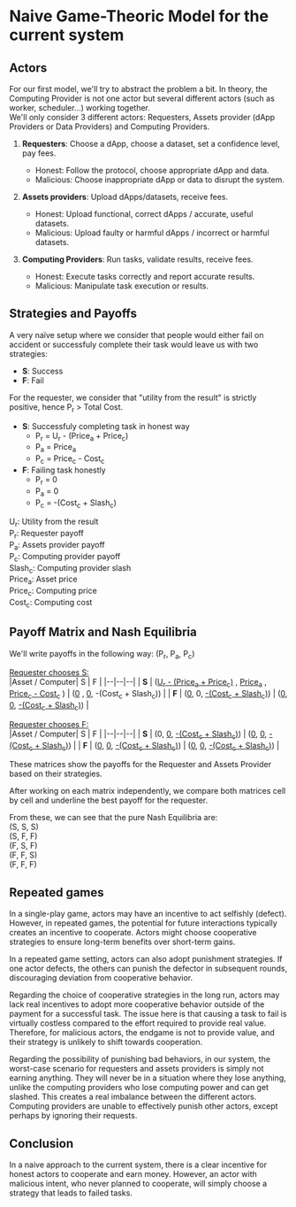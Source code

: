 # Naive Game-Theoric Model for the current system

## Actors
For our first model, we'll try to abstract the problem a bit. In theory, the Computing Provider is not one actor but several different actors (such as worker, scheduler...) working together.  
We'll only consider 3 different actors: Requesters, Assets provider (dApp Providers or Data Providers) and Computing Providers.  

1. **Requesters**: Choose a dApp, choose a dataset, set a confidence level, pay fees.
   - Honest: Follow the protocol, choose appropriate dApp and data.
   - Malicious: Choose inappropriate dApp or data to disrupt the system.

2. **Assets providers**: Upload dApps/datasets, receive fees.
   - Honest: Upload functional, correct dApps / accurate, useful datasets.
   - Malicious: Upload faulty or harmful dApps / incorrect or harmful datasets.

3. **Computing Providers**: Run tasks, validate results, receive fees.
   - Honest: Execute tasks correctly and report accurate results.
   - Malicious: Manipulate task execution or results.

## Strategies and Payoffs
A very naïve setup where we consider that people would either fail on accident or successfuly complete their task would leave us with two strategies:
* **S**: Success
* **F**: Fail  

For the requester, we consider that "utility from the result" is strictly positive, hence P<sub>r</sub> > Total Cost. 

  * **S**: Successfuly completing task in honest way
    * P<sub>r</sub> = U<sub>r</sub> - (Price<sub>a</sub> + Price<sub>c</sub>)
    * P<sub>a</sub> = Price<sub>a</sub>
    * P<sub>c</sub> = Price<sub>c</sub> - Cost<sub>c</sub>
  * **F**: Failing task honestly
    * P<sub>r</sub> = 0
    * P<sub>a</sub> = 0
    * P<sub>c</sub> = -(Cost<sub>c</sub> + Slash<sub>c</sub>)

U<sub>r</sub>: Utility from the result  
P<sub>r</sub>: Requester payoff  
P<sub>a</sub>: Assets provider payoff  
P<sub>c</sub>: Computing provider payoff  
Slash<sub>c</sub>: Computing provider slash   
Price<sub>a</sub>: Asset price  
Price<sub>c</sub>: Computing price  
Cost<sub>c</sub>: Computing cost  

## Payoff Matrix and Nash Equilibria

We'll write payoffs in the following way: (P<sub>r</sub>, P<sub>a</sub>, P<sub>c</sub>)

<u>Requester chooses S:</u>  
|Asset / Computer| S | F |
|--|--|--|
| **S** | (<u>U<sub>r</sub> - (Price<sub>a</sub> + Price<sub>c</sub>)</u> , <u>Price<sub>a</sub></u> , <u>Price<sub>c</sub> - Cost<sub>c</sub></u> ) | (<u>0</u> , <u>0</u>, -(Cost<sub>c</sub> + Slash<sub>c</sub>)) |
| **F** | (<u>0</u>, 0, <u>-(Cost<sub>c</sub> + Slash<sub>c</sub>)</u>) | (<u>0</u>, <u>0</u>, <u>-(Cost<sub>c</sub> + Slash<sub>c</sub>)</u>) |

<u>Requester chooses F:</u>  
|Asset / Computer| S | F |
|--|--|--|
| **S** | (0, <u>0</u>, <u>-(Cost<sub>c</sub> + Slash<sub>c</sub>)</u>) | (<u>0</u>, <u>0</u>, <u>-(Cost<sub>c</sub> + Slash<sub>c</sub>)</u>) |
| **F** | (<u>0</u>, <u>0</u>, <u>-(Cost<sub>c</sub> + Slash<sub>c</sub>)</u>) | (<u>0</u>, <u>0</u>, <u>-(Cost<sub>c</sub> + Slash<sub>c</sub>)</u>) |

These matrices show the payoffs for the Requester and Assets Provider based on their strategies.  

After working on each matrix independently, we compare both matrices cell by cell and underline the best payoff for the requester.  

From these, we can see that the pure Nash Equilibria are:  
(S, S, S)  
(S, F, F)  
(F, S, F)  
(F, F, S)  
(F, F, F)  

## Repeated games

In a single-play game, actors may have an incentive to act selfishly (defect). However, in repeated games, the potential for future interactions typically creates an incentive to cooperate. Actors might choose cooperative strategies to ensure long-term benefits over short-term gains.   

In a repeated game setting, actors can also adopt punishment strategies. If one actor defects, the others can punish the defector in subsequent rounds, discouraging deviation from cooperative behavior.

Regarding the choice of cooperative strategies in the long run, actors may lack real incentives to adopt more cooperative behavior outside of the payment for a successful task. The issue here is that causing a task to fail is virtually costless compared to the effort required to provide real value. Therefore, for malicious actors, the endgame is not to provide value, and their strategy is unlikely to shift towards cooperation.  

Regarding the possibility of punishing bad behaviors, in our system, the worst-case scenario for requesters and assets providers is simply not earning anything. They will never be in a situation where they lose anything, unlike the computing providers who lose computing power and can get slashed. This creates a real imbalance between the different actors. Computing providers are unable to effectively punish other actors, except perhaps by ignoring their requests.


## Conclusion

In a naive approach to the current system, there is a clear incentive for honest actors to cooperate and earn money. However, an actor with malicious intent, who never planned to cooperate, will simply choose a strategy that leads to failed tasks.